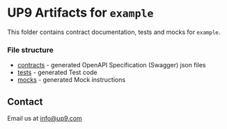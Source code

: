 # UP9 Artifacts for `example`
This folder contains contract documentation, tests and mocks for `example`.



### File structure 
- [contracts](contracts) - generated OpenAPI Specification (Swagger) json files
- [tests](tests) - generated Test code
- [mocks](mocks) - generated Mock instructions

## Contact
Email us at info@up9.com
